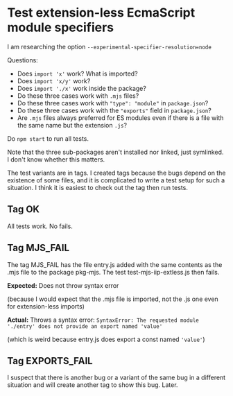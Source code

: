 # Test extension-less EcmaScript module specifiers

I am researching the option `--experimental-specifier-resolution=node`

Questions:

- Does `import 'x'` work? What is imported?
- Does `import 'x/y'` work?
- Does `import './x'` work inside the package?
- Do these three cases work with `.mjs` files?
- Do these three cases work with `"type": "module"` in `package.json`?
- Do these three cases work with the `"exports"` field in `package.json`?
- Are `.mjs` files always preferred for ES modules even if there is a file
  with the same name but the extension `.js`?

Do `npm start` to run all tests.

Note that the three sub-packages aren't installed nor linked, just symlinked.
I don't know whether this matters.

The test variants are in tags. I created tags because the bugs depend on the
existence of some files, and it is complicated to write a test setup for such
a situation. I think it is easiest to check out the tag then run tests.

## Tag OK

All tests work. No fails.

## Tag MJS_FAIL

The tag MJS_FAIL has the file entry.js added with the same contents as the .mjs
file to the package pkg-mjs. The test test-mjs-iip-extless.js then fails.

**Expected:** Does not throw syntax error

(because I would expect that the .mjs file is imported, not the .js one even
for extension-less imports)

**Actual:** Throws a syntax error: `SyntaxError: The requested module './entry' does not provide an export named 'value'`

(which is weird because entry.js does export a const named `'value'`)

## Tag EXPORTS_FAIL

I suspect that there is another bug or a variant of the same bug in a different
situation and will create another tag to show this bug. Later.
